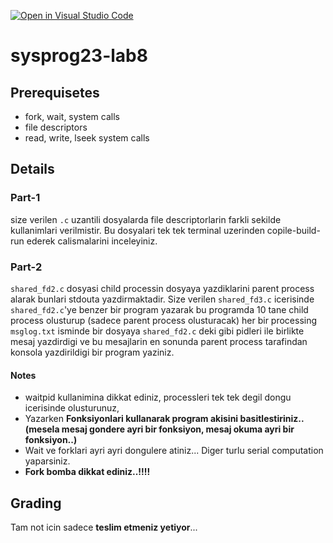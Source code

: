 
[![Open in Visual Studio Code](https://classroom.github.com/assets/open-in-vscode-718a45dd9cf7e7f842a935f5ebbe5719a5e09af4491e668f4dbf3b35d5cca122.svg)](https://classroom.github.com/online_ide?assignment_repo_id=10997119&assignment_repo_type=AssignmentRepo)
# sysprog23-lab8
## Prerequisetes 
- fork, wait, system calls
- file descriptors
- read, write, lseek system calls
## Details
### Part-1
size verilen ``.c`` uzantili dosyalarda file descriptorlarin farkli sekilde kullanimlari verilmistir. Bu dosyalari tek tek terminal uzerinden copile-build-run ederek calismalarini inceleyiniz.
### Part-2
``shared_fd2.c`` dosyasi child processin dosyaya yazdiklarini parent process alarak bunlari stdouta yazdirmaktadir.
Size verilen ``shared_fd3.c`` icerisinde ``shared_fd2.c``'ye benzer bir program yazarak bu programda 10 tane child process olusturup (sadece parent process olusturacak) her bir processing ``msglog.txt`` isminde bir dosyaya ``shared_fd2.c`` deki gibi pidleri ile birlikte mesaj yazdirdigi ve bu mesajlarin en sonunda parent process tarafindan konsola yazdirildigi bir program yaziniz.

#### Notes
- waitpid kullanimina dikkat ediniz, processleri tek tek degil dongu icerisinde olusturunuz, 
- Yazarken **Fonksiyonlari kullanarak program akisini basitlestiriniz..(mesela mesaj gondere ayri bir fonksiyon, mesaj okuma ayri bir fonksiyon..)**
- Wait ve forklari ayri ayri dongulere atiniz... Diger turlu serial computation yaparsiniz.
- **Fork bomba dikkat ediniz..!!!!**

## Grading
Tam not icin sadece **teslim etmeniz yetiyor**...
